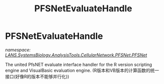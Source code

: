 ﻿---
title: PFSNetEvaluateHandle
---

# PFSNetEvaluateHandle
_namespace: [LANS.SystemsBiology.AnalysisTools.CellularNetwork.PFSNet.PFSNet](N-LANS.SystemsBiology.AnalysisTools.CellularNetwork.PFSNet.PFSNet.html)_

The united PfsNET evaluate interface handler for the R version scripting engine and VisualBasic evaluation engine.
 (R版本和VB版本的计算函数的统一接口(好像R的版本不能够并行化))




